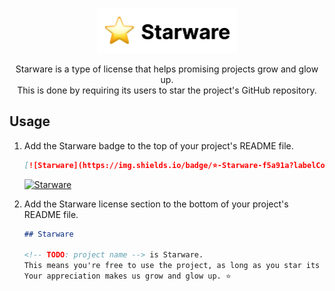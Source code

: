<p align="center"><img src="starware.png" alt="Starware" height="72"></p>

<p align="center">
  Starware is a type of license that helps promising projects grow and glow up.<br>
  This is done by requiring its users to star the project's GitHub repository.
</p>

## Usage

1. Add the Starware badge to the top of your project's README file.
   ```markdown
   [![Starware](https://img.shields.io/badge/⭐-Starware-f5a91a?labelColor=black)](https://github.com/zepfietje/starware)
   ```
   [![Starware](https://img.shields.io/badge/⭐-Starware-f5a91a?labelColor=black)](https://github.com/zepfietje/starware)
2. Add the Starware license section to the bottom of your project's README file.

   ```markdown
   ## Starware

   <!-- TODO: project name --> is Starware.  
   This means you're free to use the project, as long as you star its GitHub repository.  
   Your appreciation makes us grow and glow up. ⭐
   ```
